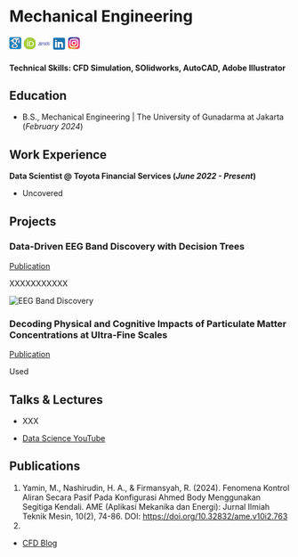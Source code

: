 # Mechanical Engineering

[![Scholar](/assets/img/Scholar.png)](https://scholar.google.com/citations?hl=en&view_op=list_works&gmla=AGd7smEYuOq7ZTlQV4dx1LE0Wk2truUpe-2G7lRZsInjyle-Dc-71dwfZuYRcyIjq6VXaOMkVKxtEg2xHPet3A&user=T_5SbsEAAAAJ) [![Orcid](/assets/img/Orcid.png)](https://orcid.org/0009-0002-4961-1489) [![Zenodo](/assets/img/Zeno.png)](https://zenodo.org/me/uploads?q=&l=list&p=1&s=10&sort=newest) [![LinkedIn](/assets/img/LinIn.png)](https://www.linkedin.com/in/arrynfr/) [![Insta](/assets/img/Insta.png)](https://www.instagram.com/arryn.fr?igsh=MTdpZjVsMzR4eDR0ag==)


#### Technical Skills: CFD Simulation, SOlidworks, AutoCAD, Adobe Illustrator

## Education
- B.S., Mechanical Engineering | The University of Gunadarma at Jakarta (_February 2024_)								       		


## Work Experience
**Data Scientist @ Toyota Financial Services (_June 2022 - Present_)**
- Uncovered 


## Projects
### Data-Driven EEG Band Discovery with Decision Trees
[Publication](https://www.mdpi.com/1424-8220/22/8/3048)

XXXXXXXXXXX

![EEG Band Discovery](/assets/img/eeg_band_discovery.jpeg)

### Decoding Physical and Cognitive Impacts of Particulate Matter Concentrations at Ultra-Fine Scales
[Publication](https://www.mdpi.com/1424-8220/22/11/4240)

Used


## Talks & Lectures
- XXX

- [Data Science YouTube](https://www.youtube.com/channel/UCa9gErQ9AE5jT2DZLjXBIdA)

## Publications
1. Yamin, M., Nashirudin, H. A., & Firmansyah, R. (2024). Fenomena Kontrol Aliran Secara Pasif Pada Konfigurasi Ahmed Body Menggunakan Segitiga Kendali. AME (Aplikasi Mekanika dan Energi): Jurnal Ilmiah Teknik Mesin, 10(2), 74-86. DOI: https://doi.org/10.32832/ame.v10i2.763
2. 

- [CFD Blog](Link)
